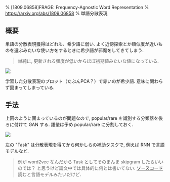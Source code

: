 % [1809.06858]FRAGE: Frequency-Agnostic Word Representation
% https://arxiv.org/abs/1809.06858
% 単語分散表現

## 概要

単語の分散表現獲得はどれも、希少語に弱い.
よく近傍探索とか類似度が近いものを選ぶみたいな使い方をするときに希少語が邪魔をしてきてしまう.

> 単純に, 更新される頻度が低いからほぼ初期値みたいな値になっている.

![](https://i.imgur.com/BrlJhqc.png)

学習した分散表現のプロット（たぶんPCA？）で赤いのが希少語. 意味に関わらず固まってしまっている.

## 手法

上図のように固まっているのが問題なので, popular/rare を識別する分類器を後ろに付けて GAN する.
語彙は予め popular/rare に分割しておく.

![](https://i.imgur.com/Jx9j6Gc.png)

左の "Task" は分散表現を得てから何かしらの補助タスクで, 例えば RNN で言語モデルなど.

> 例が word2vec なんだから Task としてそのまんま skipgram したらいいのでは？ と思うけど論文中では具体的に何とは書いてない.
> [ソースコード](https://github.com/ChengyueGongR/Frequency-Agnostic/blob/master/lm/model.py#L69) 読むと言語モデルみたいだけど.
